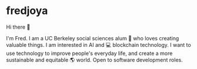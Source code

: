 # fredjoya

Hi there :wave:

I'm Fred. I am a UC Berkeley social sciences alum :bear: who loves creating valuable things. I am interested in AI and :computer: blockchain technology. I want to use technology to improve people's everyday life, and create a more sustainable and equitable :earth_americas: world. Open to software development roles.
